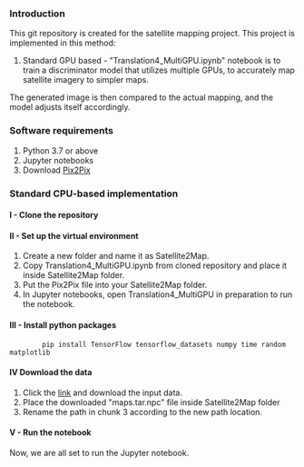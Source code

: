 ### **Introduction**
This git repository is created for the satellite mapping project. This project is implemented in this method:
1. Standard GPU based - "Translation4_MultiGPU.ipynb" notebook is to train a discriminator model that utilizes multiple GPUs, to accurately map satellite imagery to simpler maps. 

The generated image is then compared to the actual mapping, and the model adjusts itself accordingly.

### **Software requirements**
1. Python 3.7 or above
2. Jupyter notebooks
3. Download [Pix2Pix](http://efrosgans.eecs.berkeley.edu/pix2pix/datasets/maps.tar.gz)

### **Standard CPU-based implementation**

#### **I - Clone the repository**

#### **II - Set up the virtual environment**
1. Create a new folder and name it as Satellite2Map.
2. Copy Translation4_MultiGPU.ipynb from cloned repository and place it inside Satellite2Map folder.
3. Put the Pix2Pix file into your Satellite2Map folder.
4. In Jupyter notebooks, open Translation4_MultiGPU in preparation to run the notebook. 

#### **III - Install python packages**
      
            pip install TensorFlow tensorflow_datasets numpy time random matplotlib       

#### **IV Download the data**
1. Click the [link](LINKHERE) and download the input data.
2. Place the downloaded "maps.tar.npc" file inside Satellite2Map folder
3. Rename the path in chunk 3 according to the new path location.

#### **V - Run the notebook**
Now, we are all set to run the Jupyter notebook.
